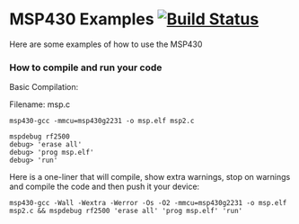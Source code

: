 # MSP430 Examples [![Build Status](https://travis-ci.org/jaredsburrows/MSP430.png)](https://travis-ci.org/jaredsburrows/MSP430)


Here are some examples of how to use the MSP430

### How to compile and run your code

Basic Compilation:

Filename: msp.c

    msp430-gcc -mmcu=msp430g2231 -o msp.elf msp2.c

    mspdebug rf2500 
    debug> 'erase all' 
    debug> 'prog msp.elf' 
    debug> 'run'

Here is a one-liner that will compile, show extra warnings, stop on warnings and compile the code and then push it your device:

    msp430-gcc -Wall -Wextra -Werror -Os -O2 -mmcu=msp430g2231 -o msp.elf msp2.c && mspdebug rf2500 'erase all' 'prog msp.elf' 'run'
